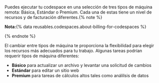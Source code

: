 Puedes ejecutar tu codespace en una selección de tres tipos de máquina remota: Básica, Estándar o Premium. Cada una de estas tiene un nivel de recursos y de facturación diferentes.<!-- For information, see "\[About billing for Codespaces\](/github/developing-online-with-codespaces/about-billing-for-codespaces)." -->{% note %}

**Nota:**{% data reusables.codespaces.about-billing-for-codespaces %}

{% endnote %}

El cambiar entre tipos de máquina te proporciona la flexibilidad para elegir los recursos más adecuados para tu trabajo. Algunas tareas podrían requerir tipos de máquina diferentes:

* **Básico** para actualizar un archivo y levantar una solicitud de cambios
* **Estándar** para editar un sitio web
* **Premium** para tareas de cálculos altos tales como análilsis de datos
